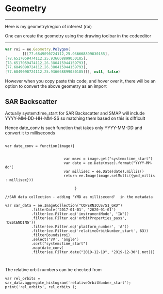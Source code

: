 # Geometry


***

Here is my geometry/region of interest (roi) 

 One can create the geometry using the drawing toolbar in the codeeditor

***

```javascript
var roi = ee.Geometry.Polygon(
        [[[77.6849090724112,25.936668899030185],
[78.6517059474112,25.936668899030185],
[78.6517059474112,26.380415944159793],
[77.6849090724112,26.380415944159793],
[77.6849090724112,25.936668899030185]]], null, false)

```

However when you copy paste this code, and hover over it, there will be an option to convert the above geometry as an import


## SAR Backscatter 

Actually system:time_start for SAR Backscatter and SMAP will include YYYY-MM-DD-HH-MM-SS so matching them based on this is difficult

Hence date_conv is such function that takes only YYYY-MM-DD and convert it to milliseconds

``` //To add the date yyyy-mm-dd in milliseconds 

var date_conv = function(image){  
   
                          
                           var msec = image.get("system:time_start")
                           var date = ee.Date(msec).format("YYYY-MM-dd")
                           var millisec = ee.Date(date).millis()
                           return ee.Image(image.setMulti({ymd_millis : millisec}))
                                
                                }

//SAR data collection - adding 'YMD as millisecond'  in the metadata

var sar_data = ee.ImageCollection("COPERNICUS/S1_GRD")
            .filterDate('2017-01-01', '2020-01-01')
            .filter(ee.Filter.eq('instrumentMode', 'IW'))
            .filter(ee.Filter.eq('orbitProperties_pass', 'DESCENDING'))
            .filter(ee.Filter.eq('platform_number', 'A'))
            .filter(ee.Filter.eq('relativeOrbitNumber_start', 63))
            .filterBounds(roi)
            .select('VV', 'angle')
            .sort("system:time_start")
            .map(date_conv)
            .filter(ee.Filter.date("2019-12-19", "2019-12-30").not())
            
            
 ```           

The relative orbit numbers can be checked from

```
var rel_orbits = sar_data.aggregate_histogram('relativeOrbitNumber_start');
print('rel_orbits', rel_orbits );

```



